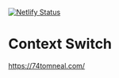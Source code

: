 [![Netlify Status](https://api.netlify.com/api/v1/badges/4fff7088-f386-40a4-b8f7-19451e0c9855/deploy-status)](https://app.netlify.com/sites/context-switch/deploys)

# Context Switch

https://74tomneal.com/
